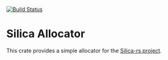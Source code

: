 [![Build Status](https://travis-ci.org/silica-rs/silica-allocator.svg)](https://travis-ci.org/silica-rs/silica-allocator)

# Silica Allocator

This crate provides a simple allocator for the [Silica-rs project](https://github.com/silica-rs/silica).
